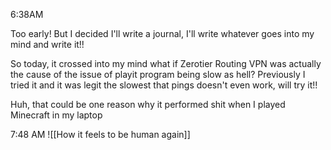 6:38AM

Too early! But I decided I'll write a journal, I'll write whatever goes into my mind and write it!!

So today, it crossed into my mind what if Zerotier Routing VPN was actually the cause of the issue of playit program being slow as hell?
Previously I tried it and it was legit the slowest that pings doesn't even work, will try it!!

Huh, that could be one reason why it performed shit when I played Minecraft in my laptop

7:48 AM
![[How it feels to be human again]]